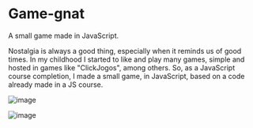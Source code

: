 # Game-gnat
A small game made in JavaScript.

Nostalgia is always a good thing, especially when it reminds us of good times. In my childhood I started to like and play many games, simple and hosted in games like "ClickJogos", among others. So, as a JavaScript course completion, I made a small game, in JavaScript, based on a code already made in a JS course.

![image](https://user-images.githubusercontent.com/77704994/112728395-e1277500-8f05-11eb-9b74-2000a2ffc262.png)


![image](https://user-images.githubusercontent.com/77704994/112728408-ec7aa080-8f05-11eb-93c0-30d249bc6d31.png)
